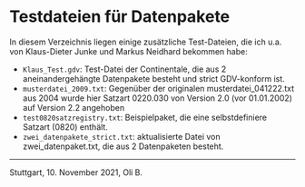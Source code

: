 # Testdateien für Datenpakete

In diesem Verzeichnis liegen einige zusätzliche Test-Dateien, die ich u.a. von Klaus-Dieter Junke und Markus Neidhard bekommen habe:

* `Klaus_Test.gdv`:
  Test-Datei der Continentale, die aus 2 aneinandergehängte Datenpakete besteht
  und strict GDV-konform ist.
* `musterdatei_2009.txt`:
  Gegenüber der originalen musterdatei_041222.txt aus 2004 wurde hier Satzart 0220.030 von Version 2.0 (vor 01.01.2002) auf Version 2.2 angehoben
* `test0820satzregistry.txt`:
  Beispielpaket, die eine selbstdefiniere Satzart (0820) enthält.
* `zwei_datenpakete_strict.txt`:
  aktualisierte Datei von zwei_datenpaket.txt, die aus 2 Datenpaketen besteht.

---
Stuttgart, 10. November 2021,
Oli B.

